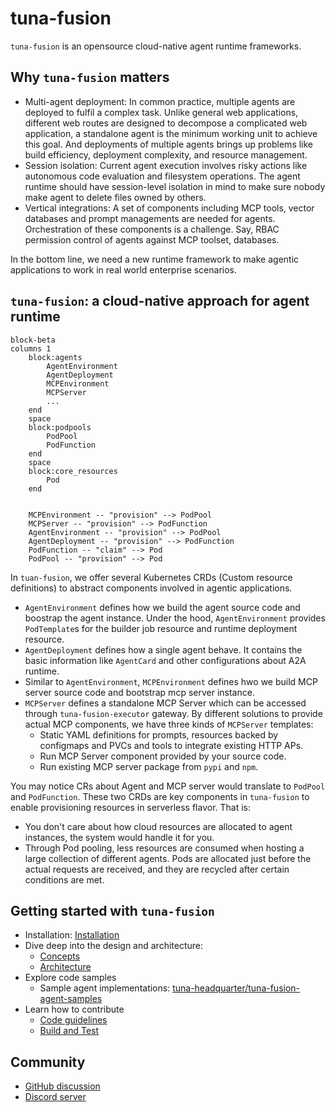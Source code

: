 # tuna-fusion

`tuna-fusion` is an opensource cloud-native agent runtime frameworks.

## Why `tuna-fusion` matters

* Multi-agent deployment: In common practice, multiple agents are deployed to  fulfil a complex task. Unlike general web applications, different web routes are designed to decompose a complicated web application, a standalone agent is the minimum working unit to achieve this goal. And deployments of multiple agents brings up problems like build efficiency, deployment complexity, and resource management.
* Session isolation: Current agent execution involves risky actions like autonomous code evaluation and filesystem operations. The agent runtime should have session-level isolation in mind to make sure nobody make agent to delete files owned by others.
* Vertical integrations: A set of components including MCP tools, vector databases and prompt managements are needed for agents. Orchestration of these components is a challenge. Say, RBAC permission control of agents against MCP toolset, databases.

In the bottom line, we need a new runtime framework to make agentic applications to work in real world enterprise scenarios.

## `tuna-fusion`: a cloud-native approach for agent runtime

```mermaid
block-beta
columns 1
    block:agents
        AgentEnvironment
        AgentDeployment
        MCPEnvironment
        MCPServer
        ...
    end
    space
    block:podpools
        PodPool
        PodFunction
    end
    space
    block:core_resources
        Pod
    end


    MCPEnvironment -- "provision" --> PodPool
    MCPServer -- "provision" --> PodFunction
    AgentEnvironment -- "provision" --> PodPool
    AgentDeployment -- "provision" --> PodFunction
    PodFunction -- "claim" --> Pod
    PodPool -- "provision" --> Pod

```

In `tuan-fusion`, we offer several Kubernetes CRDs (Custom resource definitions) to abstract components involved in agentic applications. 

* `AgentEnvironment` defines how we build the agent source code and boostrap the agent instance. Under the hood, `AgentEnvironment` provides `PodTemplate`s for the builder job resource and runtime deployment resource.
* `AgentDeployment` defines how a single agent behave. It contains the basic information like `AgentCard` and other configurations about A2A runtime.
* Similar to `AgentEnvironment`, `MCPEnvironment` defines hwo we build MCP server source code and bootstrap mcp server instance.
* `MCPServer` defines a standalone MCP Server which can be accessed through `tuna-fusion-executor` gateway. By different solutions to provide actual MCP components, we have three kinds of `MCPServer` templates:
    * Static YAML definitions for prompts, resources backed by configmaps and PVCs and tools to integrate existing HTTP APs.
    * Run MCP Server component provided by your source code.
    * Run existing MCP server package from `pypi` and `npm`.

You may notice CRs about Agent and MCP server would translate to `PodPool` and `PodFunction`. These two CRDs are key components in `tuna-fusion` to enable provisioning resources in serverless flavor. That is:

* You don't care about how cloud resources are allocated to agent instances, the system would handle it for you.
* Through Pod pooling, less resources are consumed when hosting a large collection of different agents. Pods are allocated just before the actual requests are received, and they are recycled after certain conditions are met.


## Getting started with `tuna-fusion`

* Installation: [Installation](installation.md)
* Dive deep into the design and architecture: 
    * [Concepts](concepts.md)
    * [Architecture](architecture.md)
* Explore code samples
    * Sample agent implementations: [tuna-headquarter/tuna-fusion-agent-samples](https://github.com/tuna-headquater/tuna-fusion-agent-samples)
* Learn how to contribute
    * [Code guidelines](contributor-guide/code-guidelines.md)
    * [Build and Test](contributor-guide/build-and-test.md)

## Community

* [GitHub discussion](https://github.com/tuna-headquater/tuna-fusion/discussions)
* [Discord server](https://discord.gg/SkQsFgdC)

